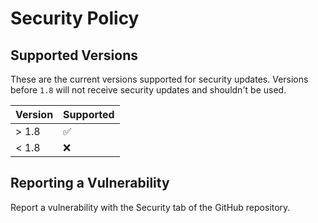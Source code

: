 # Security Policy

## Supported Versions

These are the current versions supported for security updates. Versions before `1.8` will not receive security updates and shouldn't be used.

| Version | Supported          |
| ------- | ------------------ |
| > 1.8   | :white_check_mark: |
| < 1.8   | :x:                |

## Reporting a Vulnerability

Report a vulnerability with the Security tab of the GitHub repository.
